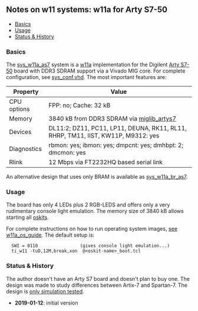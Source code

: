 ## Notes on w11 systems: w11a for Arty S7-50

- [Basics](#user-content-basics)
- [Usage](#user-content-usage)
- [Status & History](#user-content-status)

### <a id="basics">Basics</a>

The [sys_w11a_as7](sys_w11a_as7.vhd) system is a
[w11a](../../../w11a) implementation for the Digilent
[Arty S7-50](https://wfjm.github.io/home/w11/inst/boards.html#digi_artys7)
board with DDR3 SDRAM support via a Vivado MIG core.
For complete configuration, see [sys_conf.vhd](sys_conf.vhd).
The most important features are:

| Property | Value |
| -------- | ----- |
| CPU options | FPP: no; Cache: 32 kB |
| Memory   | 3840 kB from DDR3 SDRAM via [miglib_artys7](../../../bplib/artys7/miglib_artys7.vhd) |
| Devices | DL11:2; DZ11, PC11, LP11, DEUNA, RK11, RL11, RHRP, TM11, IIST, KW11P, M9312: yes |
| Diagnostics | rbmon: yes; ibmon: yes; dmpcnt: yes; dmhbpt: 2; dmcmon: yes |
| Rlink | 12 Mbps via FT2232HQ based serial link |

An alternative design that uses only BRAM is available as
[sys_w11a_br_as7](../artys7_bram).

### <a id="usage">Usage</a>

The board has only 4 LEDs plus 2 RGB-LEDS and offers only a very rudimentary
console light emulation.
The memory size of 3840 kB allows starting all [oskits](../../../../tools/oskit).

For complete instructions on how to run operating system images,
[see w11a_os_guide](../../../../doc/w11a_os_guide.md).
The default setup is:

```
  SWI = 0110                (gives console light emulation...)
  ti_w11 -tuD,12M,break,xon  @<oskit-name>_boot.tcl
```

### <a id="status">Status & History</a>

The author doesn't have an Arty S7 board and doesn't plan to buy one.
The design was made to study differences between Artix-7 and Spartan-7.
The design is [only simulation tested](https://github.com/wfjm/w11/issues/17).

- **2019-01-12**: initial version
